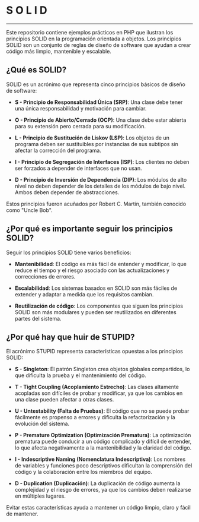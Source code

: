S O L I D
===================================
* * *

Este repositorio contiene ejemplos prácticos en PHP que ilustran los principios SOLID en la programación orientada a objetos. Los principios SOLID son un conjunto de reglas de diseño de software que ayudan a crear código más limpio, mantenible y escalable.

¿Qué es SOLID?
--------------

SOLID es un acrónimo que representa cinco principios básicos de diseño de software:

*   **S - Principio de Responsabilidad Única (SRP)**: Una clase debe tener una única responsabilidad y motivación para cambiar.
    
*   **O - Principio de Abierto/Cerrado (OCP)**: Una clase debe estar abierta para su extensión pero cerrada para su modificación.
    
*   **L - Principio de Sustitución de Liskov (LSP)**: Los objetos de un programa deben ser sustituibles por instancias de sus subtipos sin afectar la corrección del programa.
    
*   **I - Principio de Segregación de Interfaces (ISP)**: Los clientes no deben ser forzados a depender de interfaces que no usan.
    
*   **D - Principio de Inversión de Dependencia (DIP)**: Los módulos de alto nivel no deben depender de los detalles de los módulos de bajo nivel. Ambos deben depender de abstracciones.
    

Estos principios fueron acuñados por Robert C. Martin, también conocido como "Uncle Bob".

¿Por qué es importante seguir los principios SOLID?
---------------------------------------------------

Seguir los principios SOLID tiene varios beneficios:

*   **Mantenibilidad**: El código es más fácil de entender y modificar, lo que reduce el tiempo y el riesgo asociado con las actualizaciones y correcciones de errores.
    
*   **Escalabilidad**: Los sistemas basados en SOLID son más fáciles de extender y adaptar a medida que los requisitos cambian.
    
*   **Reutilización de código**: Los componentes que siguen los principios SOLID son más modulares y pueden ser reutilizados en diferentes partes del sistema.
    

¿Por qué hay que huir de STUPID?
--------------------------------

El acrónimo STUPID representa características opuestas a los principios SOLID:

*   **S - Singleton**: El patrón Singleton crea objetos globales compartidos, lo que dificulta la prueba y el mantenimiento del código.
    
*   **T - Tight Coupling (Acoplamiento Estrecho)**: Las clases altamente acopladas son difíciles de probar y modificar, ya que los cambios en una clase pueden afectar a otras clases.
    
*   **U - Untestability (Falta de Pruebas)**: El código que no se puede probar fácilmente es propenso a errores y dificulta la refactorización y la evolución del sistema.
    
*   **P - Premature Optimization (Optimización Prematura)**: La optimización prematura puede conducir a un código complicado y difícil de entender, lo que afecta negativamente a la mantenibilidad y la claridad del código.
    
*   **I - Indescriptive Naming (Nomenclatura Indescriptiva)**: Los nombres de variables y funciones poco descriptivos dificultan la comprensión del código y la colaboración entre los miembros del equipo.
    
*   **D - Duplication (Duplicación)**: La duplicación de código aumenta la complejidad y el riesgo de errores, ya que los cambios deben realizarse en múltiples lugares.


Evitar estas características ayuda a mantener un código limpio, claro y fácil de mantener.
